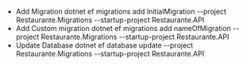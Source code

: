 * Add Migration
dotnet ef migrations add InitialMigration --project Restaurante.Migrations --startup-project Restaurante.API
* Add Custom migration
dotnet ef migrations add nameOfMigration --project Restaurante.Migrations --startup-project Restaurante.API
* Update Database
dotnet ef database update --project Restaurante.Migrations --startup-project Restaurante.API

